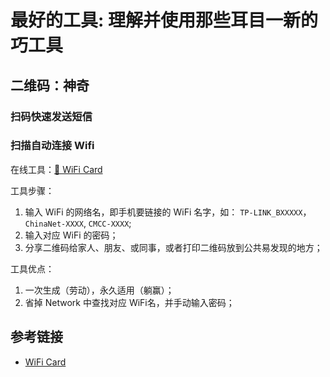 # 最好的工具: 理解并使用那些耳目一新的巧工具

## 二维码：神奇

### 扫码快速发送短信

### 扫描自动连接 Wifi

在线工具：[📡 WiFi Card](https://wificard.bdw.to/)

工具步骤：

1. 输入 WiFi 的网络名，即手机要链接的 WiFi 名字，如： `TP-LINK_BXXXXX`，`ChinaNet-XXXX`, `CMCC-XXXX`;
2. 输入对应 WiFi 的密码；
3. 分享二维码给家人、朋友、或同事，或者打印二维码放到公共易发现的地方；

工具优点：

1. 一次生成（劳动），永久适用（躺赢）；
2. 省掉 Network 中查找对应 WiFi名，并手动输入密码；

## 参考链接

- [WiFi Card](https://wificard.bdw.to/)